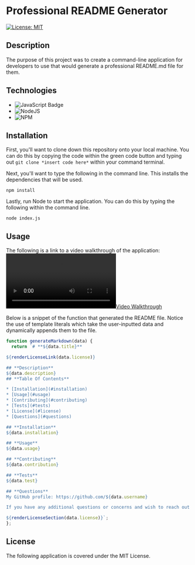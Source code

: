 # **Professional README Generator**

[![License: MIT](https://img.shields.io/badge/License-MIT-yellow.svg)](https://opensource.org/licenses/MIT)

## **Description**
The purpose of this project was to create a command-line application for developers to use that would generate a professional README.md file for them. 

## **Technologies**

* ![JavaScript Badge](https://img.shields.io/badge/Language-JavaScript-orange)
* ![NodeJS](https://img.shields.io/badge/node.js-6DA55F?style=for-the-badge&logo=node.js&logoColor=white)
* ![NPM](https://img.shields.io/badge/NPM-%23000000.svg?style=for-the-badge&logo=npm&logoColor=white)

## **Installation**
First, you'll want to clone down this repository onto your local machine. You can do this by copying the code within the green code button and typing out `git clone *insert code here*` within your command terminal.

Next, you'll want to type the following in the command line. This installs the dependencies that will be used. 
```
npm install
```

Lastly, run Node to start the application. You can do this by typing the following within the command line.
```
node index.js
```

## **Usage**
The following is a link to a video walkthrough of the application: 
[![Video Walkthrough](./assets/Untitled_%20Apr%2021%2C%202022%208_21%20PM.webm)](https://drive.google.com/file/d/1DcB6lWWMuklGMSwzCWdvvUA8fc-RSdWZ/view "Video Walkthrough")

Below is a snippet of the function that generated the README file. Notice the use of template literals which take the user-inputted data and dynamically appends them to the file.

```javascript
function generateMarkdown(data) {
  return `# **${data.title}**

${renderLicenseLink(data.license)}

## **Description**
${data.description}
## **Table Of Contents**

* [Installation](#installation)
* [Usage](#usage)
* [Contributing](#contributing)
* [Tests](#tests)
* [License](#license)
* [Questions](#questions)

## **Installation**
${data.installation}

## **Usage**
${data.usage}

## **Contributing**
${data.contribution}

## **Tests**
${data.test}

## **Questions**
My GitHub profile: https://github.com/${data.username}

If you have any additional questions or concerns and wish to reach out to me, please email me at ${data.email} with the name of this GitHub repo, and your question.

${renderLicenseSection(data.license)}`;
};
```

## **License**
The following application is covered under the MIT License.